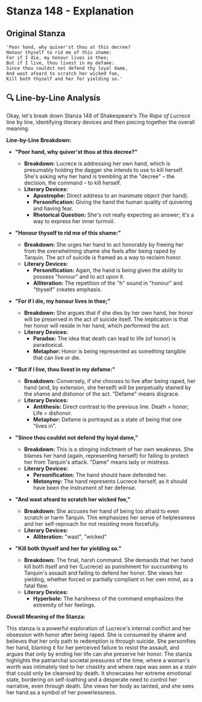 # Stanza 148 - Explanation

## Original Stanza
```
'Poor hand, why quiver'st thou at this decree?
Honour thyself to rid me of this shame:
For if I die, my honour lives in thee;
But if I live, thou livest in my defame:
Since thou couldst not defend thy loyal dame,
And wast afeard to scratch her wicked foe,
Kill both thyself and her for yielding so.'
```

## 🔍 Line-by-Line Analysis
Okay, let's break down Stanza 148 of Shakespeare's *The Rape of Lucrece* line by line, identifying literary devices and then piecing together the overall meaning.

**Line-by-Line Breakdown:**

*   **"Poor hand, why quiver'st thou at this decree?"**
    *   **Breakdown:** Lucrece is addressing her own hand, which is presumably holding the dagger she intends to use to kill herself. She's asking why her hand is trembling at the "decree" – the decision, the command – to kill herself.
    *   **Literary Devices:**
        *   **Apostrophe:**  Direct address to an inanimate object (her hand).
        *   **Personification:** Giving the hand the human quality of quivering and having fear.
        *   **Rhetorical Question:** She's not really expecting an answer; it's a way to express her inner turmoil.

*   **"Honour thyself to rid me of this shame:"**
    *   **Breakdown:**  She urges her hand to act honorably by freeing her from the overwhelming shame she feels after being raped by Tarquin. The act of suicide is framed as a way to reclaim honor.
    *   **Literary Devices:**
        *   **Personification:**  Again, the hand is being given the ability to possess "honour" and to act upon it.
        *   **Alliteration:** The repetition of the "h" sound in "honour" and "thyself" creates emphasis.

*   **"For if I die, my honour lives in thee;"**
    *   **Breakdown:** She argues that if she dies by her own hand, her honor will be preserved in the act of suicide itself. The implication is that her honor will reside in her hand, which performed the act.
    *   **Literary Devices:**
        *   **Paradox:**  The idea that death can lead to life (of honor) is paradoxical.
        *   **Metaphor:** Honor is being represented as something tangible that can live or die.

*   **"But if I live, thou livest in my defame:"**
    *   **Breakdown:**  Conversely, if she chooses to live after being raped, her hand (and, by extension, she herself) will be perpetually stained by the shame and dishonor of the act.  "Defame" means disgrace.
    *   **Literary Devices:**
        *   **Antithesis:**  Direct contrast to the previous line. Death = honor; Life = dishonor.
        *   **Metaphor:**  Defame is portrayed as a state of being that one "lives in".

*   **"Since thou couldst not defend thy loyal dame,"**
    *   **Breakdown:**  This is a stinging indictment of her own weakness.  She blames her hand (again, representing herself) for failing to protect her from Tarquin's attack. "Dame" means lady or mistress.
    *   **Literary Devices:**
        *   **Personification:** The hand should have defended her.
        *   **Metonymy:** The hand represents Lucrece herself, as it should have been the instrument of her defense.

*   **"And wast afeard to scratch her wicked foe,"**
    *   **Breakdown:** She accuses her hand of being too afraid to even scratch or harm Tarquin. This emphasizes her sense of helplessness and her self-reproach for not resisting more forcefully.
    *   **Literary Devices:**
        *   **Alliteration:** "wast", "wicked"

*   **"Kill both thyself and her for yielding so."**
    *   **Breakdown:** The final, harsh command. She demands that her hand kill both itself and her (Lucrece) as punishment for succumbing to Tarquin's assault and failing to defend her honor. She views her yielding, whether forced or partially compliant in her own mind, as a fatal flaw.
    *   **Literary Devices:**
        *   **Hyperbole:**  The harshness of the command emphasizes the extremity of her feelings.

**Overall Meaning of the Stanza:**

This stanza is a powerful exploration of Lucrece's internal conflict and her obsession with honor after being raped.  She is consumed by shame and believes that her only path to redemption is through suicide.  She personifies her hand, blaming it for her perceived failure to resist the assault, and argues that only by ending her life can she preserve her honor.  The stanza highlights the patriarchal societal pressures of the time, where a woman's worth was intimately tied to her chastity and where rape was seen as a stain that could only be cleansed by death. It showcases her extreme emotional state, bordering on self-loathing and a desperate need to control her narrative, even through death. She views her body as tainted, and she sees her hand as a symbol of her powerlessness.

